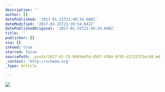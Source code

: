 ```yaml
---
description: ''
author: []
datePublished: '2017-01-25T21:40:34.600Z'
dateModified: '2017-01-25T21:39:54.642Z'
datePublishedOriginal: '2017-01-25T21:40:34.600Z'
title: ''
publisher: {}
via: {}
inFeed: true
starred: false
sourcePath: _posts/2017-01-25-0469a4fd-d587-4384-9f95-d1722f21ec68.md
_context: 'http://schema.org'
_type: Article

---
```

![](https://the-grid-user-content.s3-us-west-2.amazonaws.com/2857721c-a930-41ce-b4db-138326ee04f2.jpg)